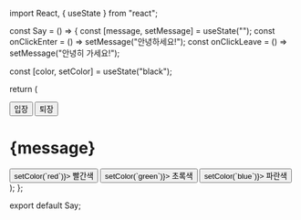 import React, { useState } from "react";

const Say = () => {
const [message, setMessage] = useState("");
const onClickEnter = () => setMessage("안녕하세요!");
const onClickLeave = () => setMessage("안녕히 가세요!");

const [color, setColor] = useState("black");

return (
<div>
<button onClick={onClickEnter}>입장</button>
<button onClick={onClickLeave}>퇴장</button>
<h1 style={{ color }}>{message}</h1>
<button style={{ color: `red` }} onClick={() => setColor(`red`)}>
빨간색
</button>
<button style={{ color: `green` }} onClick={() => setColor(`green`)}>
초록색
</button>
<button style={{ color: `blue` }} onClick={() => setColor(`blue`)}>
파란색
</button>
</div>
);
};

export default Say;
